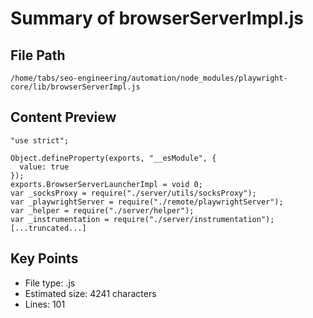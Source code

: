 # Summary of browserServerImpl.js
  
## File Path
`/home/tabs/seo-engineering/automation/node_modules/playwright-core/lib/browserServerImpl.js`

## Content Preview
```
"use strict";

Object.defineProperty(exports, "__esModule", {
  value: true
});
exports.BrowserServerLauncherImpl = void 0;
var _socksProxy = require("./server/utils/socksProxy");
var _playwrightServer = require("./remote/playwrightServer");
var _helper = require("./server/helper");
var _instrumentation = require("./server/instrumentation");
[...truncated...]
```

## Key Points
- File type: .js
- Estimated size: 4241 characters
- Lines: 101
